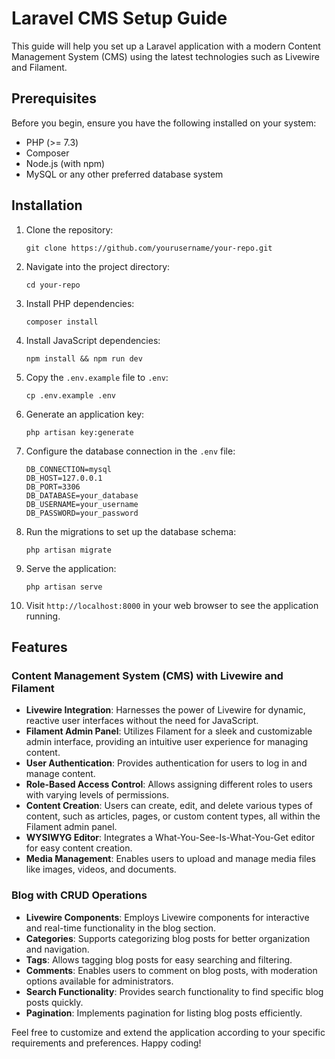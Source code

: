 # Laravel CMS Setup Guide

This guide will help you set up a Laravel application with a modern Content Management System (CMS) using the latest technologies such as Livewire and Filament.

## Prerequisites

Before you begin, ensure you have the following installed on your system:

- PHP (>= 7.3)
- Composer
- Node.js (with npm)
- MySQL or any other preferred database system

## Installation

1. Clone the repository:

    ```
    git clone https://github.com/yourusername/your-repo.git
    ```

2. Navigate into the project directory:

    ```
    cd your-repo
    ```

3. Install PHP dependencies:

    ```
    composer install
    ```

4. Install JavaScript dependencies:

    ```
    npm install && npm run dev
    ```

5. Copy the `.env.example` file to `.env`:

    ```
    cp .env.example .env
    ```

6. Generate an application key:

    ```
    php artisan key:generate
    ```

7. Configure the database connection in the `.env` file:

    ```
    DB_CONNECTION=mysql
    DB_HOST=127.0.0.1
    DB_PORT=3306
    DB_DATABASE=your_database
    DB_USERNAME=your_username
    DB_PASSWORD=your_password
    ```

8. Run the migrations to set up the database schema:

    ```
    php artisan migrate
    ```

9. Serve the application:

    ```
    php artisan serve
    ```

10. Visit `http://localhost:8000` in your web browser to see the application running.

## Features

### Content Management System (CMS) with Livewire and Filament

- **Livewire Integration**: Harnesses the power of Livewire for dynamic, reactive user interfaces without the need for JavaScript.
- **Filament Admin Panel**: Utilizes Filament for a sleek and customizable admin interface, providing an intuitive user experience for managing content.
- **User Authentication**: Provides authentication for users to log in and manage content.
- **Role-Based Access Control**: Allows assigning different roles to users with varying levels of permissions.
- **Content Creation**: Users can create, edit, and delete various types of content, such as articles, pages, or custom content types, all within the Filament admin panel.
- **WYSIWYG Editor**: Integrates a What-You-See-Is-What-You-Get editor for easy content creation.
- **Media Management**: Enables users to upload and manage media files like images, videos, and documents.

### Blog with CRUD Operations

- **Livewire Components**: Employs Livewire components for interactive and real-time functionality in the blog section.
- **Categories**: Supports categorizing blog posts for better organization and navigation.
- **Tags**: Allows tagging blog posts for easy searching and filtering.
- **Comments**: Enables users to comment on blog posts, with moderation options available for administrators.
- **Search Functionality**: Provides search functionality to find specific blog posts quickly.
- **Pagination**: Implements pagination for listing blog posts efficiently.

Feel free to customize and extend the application according to your specific requirements and preferences. Happy coding!
